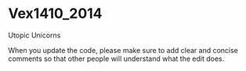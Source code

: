 Vex1410_2014
============
Utopic Unicorns
<p>When you update the code, please make sure to add clear and concise comments so that other people will understand what the edit does.
</p>

